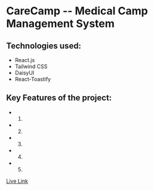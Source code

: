# **CareCamp -- Medical Camp Management System**




## **Technologies used:**

   * React.js
   * Tailwind CSS
   * DaisyUI
   * React-Toastify


## **Key Features of the project:**

   * 1) 
   * 2) 
   * 3) 
   * 4) 
   * 5) 


[Live Link]()


